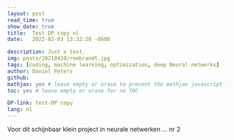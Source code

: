 ```yaml
---
layout: post
read_time: true
show_date: true
title:  Test DP copy nl
date:   2022-02-03 13:32:20 -0600

description: Just a test.
img: posts/20210420/rembrandt.jpg
tags: [coding, machine learning, optimization, deep Neural networks]
author: Daniel Peters
github:
mathjax: yes # leave empty or erase to prevent the mathjax javascript from loading
toc: yes # leave empty or erase for no TOC

DP-link: test-DP copy
lang: nl
---
```


Voor dit schijnbaar klein project in neurale netwerken ... nr 2
